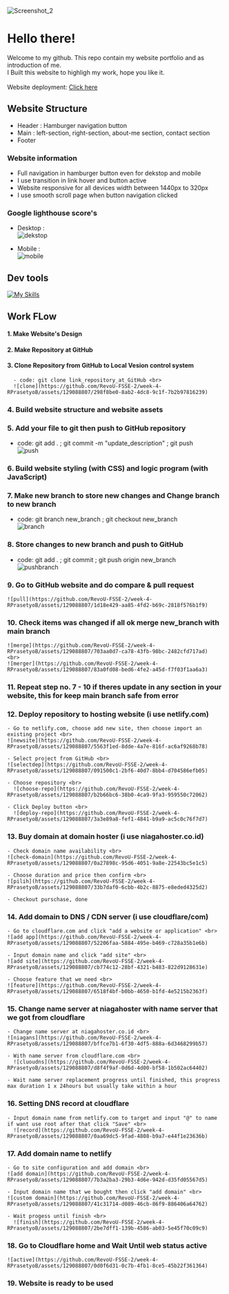 
![Screenshot_2](https://github.com/RevoU-FSSE-2/week-4-RPrasetyoB/assets/129088807/486588f8-f0fb-486a-8788-85079f5c3334)

# Hello there!
Welcome to my github.
This repo contain my website portfolio and as introduction of me.<br>
I Built this website to highligh my work, hope you like it.<br>
<br>
Website deployment: <a href="https://renaldipb.site/" target="_blank">Click here</a>

## Website Structure
- Header : Hamburger navigation button<br>
- Main : left-section, right-section, about-me section, contact section<br>
- Footer
### Website information
- Full navigation in hamburger button even for dekstop and mobile
- I use transition in link hover and button active
- Website responsive for all devices width between 1440px to 320px
- I use smooth scroll page when button navigation clicked
### Google lighthouse score's
- Desktop : <br>
![dekstop](https://github.com/RevoU-FSSE-2/week-4-RPrasetyoB/assets/129088807/14197ddb-e366-48bd-8850-679a7a4525c6)

- Mobile : <br>
![mobile](https://github.com/RevoU-FSSE-2/week-4-RPrasetyoB/assets/129088807/59c7fd10-ba1c-47a1-8685-d1adf44a7c5f)

## Dev tools
[![My Skills](https://skills.thijs.gg/icons?i=html,css,js)](https://skills.thijs.gg)

## Work FLow
#### 1. Make Website's Design
#### 2. Make Repository at GitHub
#### 3. Clone Repository from GitHub to Local Vesion control system
      - code: git clone link_repository_at_GitHub <br>
      ![clone](https://github.com/RevoU-FSSE-2/week-4-RPrasetyoB/assets/129088807/298f8be0-8ab2-4dc8-9c1f-7b2b97816239)

### 4. Build website structure and website assets
### 5. Add your file to git then push to GitHub repository
   - code: git add . ; git commit -m "update_description" ; git push <br>
     ![push](https://github.com/RevoU-FSSE-2/week-4-RPrasetyoB/assets/129088807/79b37d17-448b-4819-8437-d0fddadb7538)

### 6. Build website styling (with CSS) and logic program (with JavaScript)
### 7. Make new branch to store new changes  and Change branch to new branch
   - code: git branch new_branch ; git checkout new_branch <br>
     ![branch](https://github.com/RevoU-FSSE-2/week-4-RPrasetyoB/assets/129088807/012f880d-1197-47f8-b54d-7d60e7d89ff9)

### 8. Store changes to new branch and push to GitHub
   - code: git add . ; git commit ; git push origin new_branch <br>
     ![pushbranch](https://github.com/RevoU-FSSE-2/week-4-RPrasetyoB/assets/129088807/0d1fb0da-e1bd-47c3-81d8-aa86464f414d)

### 9. Go to GitHub website and do compare & pull request <br>
    ![pull](https://github.com/RevoU-FSSE-2/week-4-RPrasetyoB/assets/129088807/1d18e429-aa85-4fd2-b69c-2818f576b1f9)

### 10. Check items was changed if all ok merge new_branch with main branch <br>
    ![merge](https://github.com/RevoU-FSSE-2/week-4-RPrasetyoB/assets/129088807/703aa0d7-ca78-43fb-98bc-2482cfd717ad)
    <br>
    ![merger](https://github.com/RevoU-FSSE-2/week-4-RPrasetyoB/assets/129088807/83a0fd08-bed6-4fe2-a45d-f7f03f1aa6a3)


### 11. Repeat step no. 7 - 10 if theres update in any section in your website, this for keep main branch safe from error
### 12. Deploy repository to hosting website (i use netlify.com)
    - Go to netlify.com, choose add new site, then choose import an existing project <br>
    ![newsite](https://github.com/RevoU-FSSE-2/week-4-RPrasetyoB/assets/129088807/5563f1ed-8dde-4a7e-816f-ac6af9268b78)
   
    - Select project from GitHub <br>
    ![selectdep](https://github.com/RevoU-FSSE-2/week-4-RPrasetyoB/assets/129088807/091500c1-2bf6-40d7-8bb4-d704586efb05)

    - Choose repository <br>
      ![choose-repo](https://github.com/RevoU-FSSE-2/week-4-RPrasetyoB/assets/129088807/b2b66bc6-38b0-4ca9-9fa3-959550c72062)

    - Click Deploy button <br>
      ![deploy-repo](https://github.com/RevoU-FSSE-2/week-4-RPrasetyoB/assets/129088807/3a3e89a8-fef1-4841-b9a9-ac5c0c76f7d7)

### 13. Buy domain at domain hoster (i use niagahoster.co.id)
    - Check domain name availability <br>
    ![check-domain](https://github.com/RevoU-FSSE-2/week-4-RPrasetyoB/assets/129088807/0a27898c-95d6-4051-9a8e-22543bc5e1c5)

    - Choose duration and price then confirm <br>
    ![pilih](https://github.com/RevoU-FSSE-2/week-4-RPrasetyoB/assets/129088807/33b7daf0-6cbb-4b2c-8875-e8eded4325d2)

    - Checkout purschase, done
### 14. Add domain to DNS / CDN server (i use cloudflare/com)
    - Go to cloudflare.com and click "add a website or application" <br>
    ![add app](https://github.com/RevoU-FSSE-2/week-4-RPrasetyoB/assets/129088807/52206faa-5884-495e-b469-c728a35b1e6b)

    - Input domain name and click "add site" <br>
    ![add site](https://github.com/RevoU-FSSE-2/week-4-RPrasetyoB/assets/129088807/cb774c12-28bf-4321-b483-822d9128631e)

    - Choose feature that we need <br>
    ![feature](https://github.com/RevoU-FSSE-2/week-4-RPrasetyoB/assets/129088807/6518f4bf-b0bb-4650-b1fd-4e5215b2363f)
   
### 15. Change name server at niagahoster with name server that we got from cloudflare
    - Change name server at niagahoster.co.id <br>
    ![niagans](https://github.com/RevoU-FSSE-2/week-4-RPrasetyoB/assets/129088807/bffce7b1-6f30-4df5-888a-6d3468299b57)

    - With name server from cloudflare.com <br>
      ![cluoudns](https://github.com/RevoU-FSSE-2/week-4-RPrasetyoB/assets/129088807/d8f4f9af-0d6d-4d00-bf58-1b502ac64402)

    - Wait name server replacement progress until finished, this progress max duration 1 x 24hours but usually take within a hour

### 16. Setting DNS record at cloudflare
    - Input domain name from netlify.com to target and input "@" to name if want use root after that click "Save" <br>
      ![record](https://github.com/RevoU-FSSE-2/week-4-RPrasetyoB/assets/129088807/0aa69dc5-9fad-4808-b9a7-e44f1e23636b)

### 17. Add domain name to netlify
    - Go to site configuration and add domain <br>
    ![add domain](https://github.com/RevoU-FSSE-2/week-4-RPrasetyoB/assets/129088807/7b3a2ba3-29b3-4d6e-942d-d35fd05567d5)

    - Input domain name that we bought then click "add domain" <br>
    ![custom domain](https://github.com/RevoU-FSSE-2/week-4-RPrasetyoB/assets/129088807/41c31714-d089-46cb-86f9-886406a64762)

    - Wait progess until finish <br>
      ![finish](https://github.com/RevoU-FSSE-2/week-4-RPrasetyoB/assets/129088807/2be7dff1-139b-4586-ab03-5e45f70c09c9)

### 18. Go to Cloudflare home and Wait Until web status active <br>
    ![active](https://github.com/RevoU-FSSE-2/week-4-RPrasetyoB/assets/129088807/0d0f6d31-0c7b-4fb1-8ce5-45b22f361364)

### 19. Website is ready to be used


